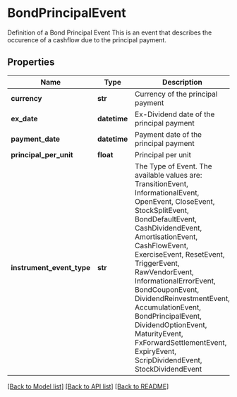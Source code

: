 # BondPrincipalEvent

Definition of a Bond Principal Event  This is an event that describes the occurence of a cashflow due to the principal payment.

## Properties
Name | Type | Description | Notes
------------ | ------------- | ------------- | -------------
**currency** | **str** | Currency of the principal payment | 
**ex_date** | **datetime** | Ex-Dividend date of the principal payment | 
**payment_date** | **datetime** | Payment date of the principal payment | 
**principal_per_unit** | **float** | Principal per unit | 
**instrument_event_type** | **str** | The Type of Event. The available values are: TransitionEvent, InformationalEvent, OpenEvent, CloseEvent, StockSplitEvent, BondDefaultEvent, CashDividendEvent, AmortisationEvent, CashFlowEvent, ExerciseEvent, ResetEvent, TriggerEvent, RawVendorEvent, InformationalErrorEvent, BondCouponEvent, DividendReinvestmentEvent, AccumulationEvent, BondPrincipalEvent, DividendOptionEvent, MaturityEvent, FxForwardSettlementEvent, ExpiryEvent, ScripDividendEvent, StockDividendEvent | 

[[Back to Model list]](../README.md#documentation-for-models) [[Back to API list]](../README.md#documentation-for-api-endpoints) [[Back to README]](../README.md)


